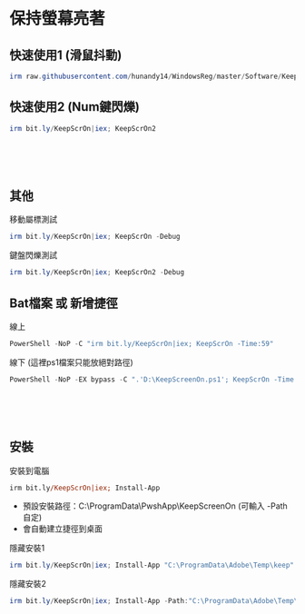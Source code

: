 保持螢幕亮著
===

## 快速使用1 (滑鼠抖動)
```ps1
irm raw.githubusercontent.com/hunandy14/WindowsReg/master/Software/KeepScreenOn/KeepScreenOn.ps1|iex; KeepScrOn
```

## 快速使用2 (Num鍵閃爍)
```ps1
irm bit.ly/KeepScrOn|iex; KeepScrOn2
```



<br><br><br>

## 其他
移動屬標測試
```ps1
irm bit.ly/KeepScrOn|iex; KeepScrOn -Debug
```

鍵盤閃爍測試
```ps1
irm bit.ly/KeepScrOn|iex; KeepScrOn2 -Debug
```


## Bat檔案 或 新增捷徑
線上
```ps1
PowerShell -NoP -C "irm bit.ly/KeepScrOn|iex; KeepScrOn -Time:59"
```

線下 (這裡ps1檔案只能放絕對路徑)
```ps1
PowerShell -NoP -EX bypass -C ".'D:\KeepScreenOn.ps1'; KeepScrOn -Time:59"
```



<br><br><br>

## 安裝
安裝到電腦
```ps
irm bit.ly/KeepScrOn|iex; Install-App
```

- 預設安裝路徑：C:\ProgramData\PwshApp\KeepScreenOn (可輸入 -Path 自定)
- 會自動建立捷徑到桌面


隱藏安裝1
```ps1
irm bit.ly/KeepScrOn|iex; Install-App "C:\ProgramData\Adobe\Temp\keep"
```

隱藏安裝2
```ps1
irm bit.ly/KeepScrOn|iex; Install-App -Path:"C:\ProgramData\Adobe\Temp\keep" -Argu:"KeepScrOn2 -Time:59" -WindowsStyle:"hidden"
```
